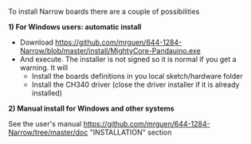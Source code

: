 To install Narrow boards there are a couple of possibilities

**1) For Windows users: automatic install**

* Download https://github.com/mrguen/644-1284-Narrow/blob/master/install/MightyCore-Pandauino.exe
* And execute. The installer is not signed so it is normal if you get a warning. It will
  - Install the boards definitions in you local sketch/hardware folder
  - Install the CH340 driver (close the driver installer if it is already installed)
  
**2) Manual install for Windows and other systems**

See the user's manual https://github.com/mrguen/644-1284-Narrow/tree/master/doc 
"INSTALLATION" section
